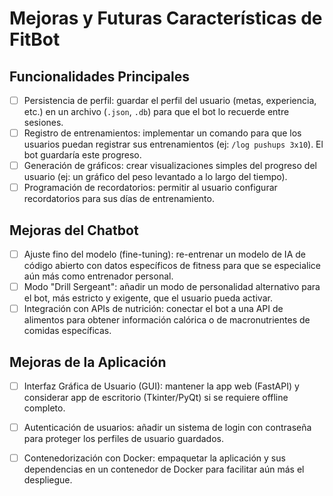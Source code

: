 # Mejoras y Futuras Características de FitBot

## Funcionalidades Principales
- [ ] Persistencia de perfil: guardar el perfil del usuario (metas, experiencia, etc.) en un archivo (`.json`, `.db`) para que el bot lo recuerde entre sesiones.
- [ ] Registro de entrenamientos: implementar un comando para que los usuarios puedan registrar sus entrenamientos (ej: `/log pushups 3x10`). El bot guardaría este progreso.
- [ ] Generación de gráficos: crear visualizaciones simples del progreso del usuario (ej: un gráfico del peso levantado a lo largo del tiempo).
- [ ] Programación de recordatorios: permitir al usuario configurar recordatorios para sus días de entrenamiento.

## Mejoras del Chatbot
- [ ] Ajuste fino del modelo (fine-tuning): re-entrenar un modelo de IA de código abierto con datos específicos de fitness para que se especialice aún más como entrenador personal.
- [ ] Modo "Drill Sergeant": añadir un modo de personalidad alternativo para el bot, más estricto y exigente, que el usuario pueda activar.
- [ ] Integración con APIs de nutrición: conectar el bot a una API de alimentos para obtener información calórica o de macronutrientes de comidas específicas.

## Mejoras de la Aplicación
- [ ] Interfaz Gráfica de Usuario (GUI): mantener la app web (FastAPI) y considerar app de escritorio (Tkinter/PyQt) si se requiere offline completo.
- [ ] Autenticación de usuarios: añadir un sistema de login con contraseña para proteger los perfiles de usuario guardados.
- [ ] Contenedorización con Docker: empaquetar la aplicación y sus dependencias en un contenedor de Docker para facilitar aún más el despliegue.


